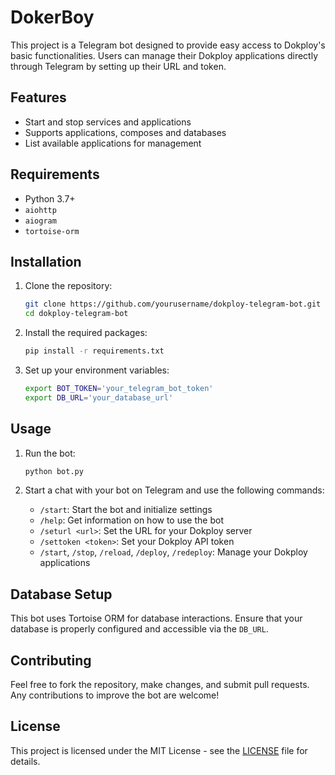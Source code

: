# DokerBoy

This project is a Telegram bot designed to provide easy access to Dokploy's basic functionalities. Users can manage their Dokploy applications directly through Telegram by setting up their URL and token.

## Features

- Start and stop services and applications
- Supports applications, composes and databases
- List available applications for management

## Requirements

- Python 3.7+
- `aiohttp`
- `aiogram`
- `tortoise-orm`

## Installation

1. Clone the repository:

   ```bash
   git clone https://github.com/yourusername/dokploy-telegram-bot.git
   cd dokploy-telegram-bot
   ```

2. Install the required packages:

   ```bash
   pip install -r requirements.txt
   ```

3. Set up your environment variables:

   ```bash
   export BOT_TOKEN='your_telegram_bot_token'
   export DB_URL='your_database_url'
   ```

## Usage

1. Run the bot:

   ```bash
   python bot.py
   ```

2. Start a chat with your bot on Telegram and use the following commands:

   - `/start`: Start the bot and initialize settings
   - `/help`: Get information on how to use the bot
   - `/seturl <url>`: Set the URL for your Dokploy server
   - `/settoken <token>`: Set your Dokploy API token
   - `/start`, `/stop`, `/reload`, `/deploy`, `/redeploy`: Manage your Dokploy applications

## Database Setup

This bot uses Tortoise ORM for database interactions. Ensure that your database is properly configured and accessible via the `DB_URL`.

## Contributing

Feel free to fork the repository, make changes, and submit pull requests. Any contributions to improve the bot are welcome!

## License

This project is licensed under the MIT License - see the [LICENSE](LICENSE) file for details.